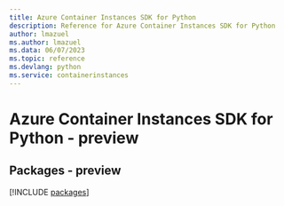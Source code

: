 ```yaml
---
title: Azure Container Instances SDK for Python
description: Reference for Azure Container Instances SDK for Python
author: lmazuel
ms.author: lmazuel
ms.data: 06/07/2023
ms.topic: reference
ms.devlang: python
ms.service: containerinstances
---
```

# Azure Container Instances SDK for Python - preview
## Packages - preview
[!INCLUDE [packages](container-instances-index.md)]